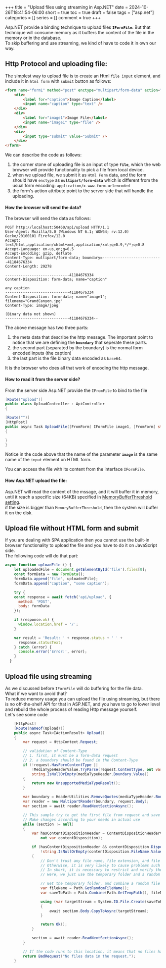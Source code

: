 +++
title = "Upload files using streaming in Asp.NET"
date = 2024-10-26T18:41:54-06:00
short = true
toc = true
draft = false
tags = ["asp.net"]
categories = []
series = []
comment = true
+++

Asp.NET provide a binding technique to upload files **`IFormFile`**. But that technique will consume memory as it buffers the content of the file in the memory or in the database.  
To skip buffering and use streaming, we kind of have to code it in own our way.  

## Http Protocol and uploading file:

The simplest way to upload file is to create an Html `file input` element, and include it in `html form` with `submit` button as follows:

```html
<form name="form1" method="post" enctype="multipart/form-data" action="api/upload">
    <div>
        <label for="caption">Image Caption</label>
        <input name="caption" type="text" />
    </div>
    <div>
        <label for="image1">Image File</label>
        <input name="image1" type="file" />
    </div>
    <div>
        <input type="submit" value="Submit" />
    </div>
</form>
```
We can describe the code as follows:  

1. the corner stone of uploading file is an input of type **`file`**, which the web browser will provide functionality to pick a file from local device.
2. when we upload file, we submit it as `Html Form` data, and the form should have `enctype` as **`multipart/form-data`** which is different from the usual form encoding: `application/x-www-form-urlencoded`
3. the form's action attribute point to the server side that will handle the uploading.

#### How the browser will send the data?
The browser will send the data as follows:

```http
POST http://localhost:50460/api/upload HTTP/1.1
User-Agent: Mozilla/5.0 (Windows NT 6.1; WOW64; rv:12.0) Gecko/20100101 Firefox/12.0
Accept: text/html,application/xhtml+xml,application/xml;q=0.9,*/*;q=0.8
Accept-Language: en-us,en;q=0.5
Accept-Encoding: gzip, deflate
Content-Type: multipart/form-data; boundary=---------------------------41184676334
Content-Length: 29278

-----------------------------41184676334
Content-Disposition: form-data; name="caption"

any caption
-----------------------------41184676334
Content-Disposition: form-data; name="image1"; filename="GrandCanyon.jpg"
Content-Type: image/jpeg

(Binary data not shown)
-----------------------------41184676334--
```

The above message has two three parts:

1. the meta data that describe the http message. The important point to notice that we are defining the **`boundary`** that seperate these parts.  
2. the second part (separated by the boundary) is the normal form encoded inputs (the caption)
3. the last part is the file binary data encoded as `base64`. 

It is the browser who does all that work of encoding the http message.  

#### How to read it from the server side?
From the server side Asp.NET provide the `IFromFile` to bind to the file

```csharp
[Route("upload")]
public class UploadController : ApiController
{

[Route("")]
[HttpPost]
public async Task UploadFile([FromForm] IFormFile image1, [FromForm] string caption)
{

}
}

```

Notice in the code above that the name of the parameter **`image`** is the same name of the `input` element on HTML form.

You can access the file with its content from the interface `IFormFile`.  

#### How Asp.NET upload the file:
Asp.NET will read the content of the mssage, and it will buffer it in memory, until it reach a specific size (64KB) specified in [MemoryBufferThreshold setting](https://learn.microsoft.com/en-us/dotnet/api/microsoft.aspnetcore.http.features.formoptions.memorybufferthreshold?view=aspnetcore-8.0#microsoft-aspnetcore-http-features-formoptions-memorybufferthreshold).  
if the size is bigger than `MemoryBufferThreshold`, then the system will buffer it on the disk.

## Upload file without HTML form and submit
If you are dealing with SPA application then you cannot use the built-in browser functionality to upload the file and you have to do it on JavaScript side.  
The following code will do that part:

```javascript
async function uploadFile () {
    let uploadedFile = document.getElementById('file').files[0];
    const formData = new FormData();
    formData.append("file", uploadedFile);
    formData.append("caption", "some caption");

    try {
    const response = await fetch('api/upload', {
      method: 'POST',
      body: formData
    });

    if (response.ok) {
      window.location.href = '/';
    }

    var result = 'Result: ' + response.status + ' ' + 
      response.statusText;
    } catch (error) {
      console.error('Error:', error);
    }
  }
```


## Upload file using streaming

As we discussed before `IFormFile` will do buffering for the file data.  
What if we want to avoid that?  
To reduce memory usage you can upload the file using streaming, but there is no off-the-shelf API for that in ASP.NET, and you have to go to lower level and rebuild the whole process of reading Http message yourself.  
Let's see some code



```cs
    [HttpPost]
    [Route(nameof(Upload))]
    public async Task<IActionResult> Upload()
    {
        var request = HttpContext.Request;

        // validation of Content-Type
        // 1. first, it must be a form-data request
        // 2. a boundary should be found in the Content-Type
        if (!request.HasFormContentType ||
            !MediaTypeHeaderValue.TryParse(request.ContentType, out var mediaTypeHeader) ||
            string.IsNullOrEmpty(mediaTypeHeader.Boundary.Value))
        {
            return new UnsupportedMediaTypeResult();
        }

        var boundary = HeaderUtilities.RemoveQuotes(mediaTypeHeader.Boundary.Value).Value;
        var reader = new MultipartReader(boundary, request.Body);
        var section = await reader.ReadNextSectionAsync();

        // This sample try to get the first file from request and save it
        // Make changes according to your needs in actual use
        while (section != null)
        {
            var hasContentDispositionHeader = ContentDispositionHeaderValue.TryParse(section.ContentDisposition,
                out var contentDisposition);

            if (hasContentDispositionHeader && contentDisposition.DispositionType.Equals("form-data") &&
                !string.IsNullOrEmpty(contentDisposition.FileName.Value))
            {
                // Don't trust any file name, file extension, and file data from the request unless you trust them completely
                // Otherwise, it is very likely to cause problems such as virus uploading, disk filling, etc
                // In short, it is necessary to restrict and verify the upload
                // Here, we just use the temporary folder and a random file name

                // Get the temporary folder, and combine a random file name with it
                var fileName = Path.GetRandomFileName();
                var saveToPath = Path.Combine(Path.GetTempPath(), fileName);

                using (var targetStream = System.IO.File.Create(saveToPath))
                {
                    await section.Body.CopyToAsync(targetStream);
                }

                return Ok();
            }

            section = await reader.ReadNextSectionAsync();
        }

        // If the code runs to this location, it means that no files have been saved
        return BadRequest("No files data in the request.");
    }

```
 

